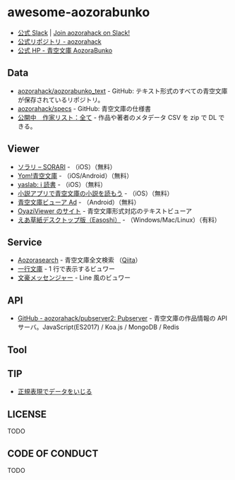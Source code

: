 # awesome-aozorabunko

- [公式 Slack](https://aozorahack.slack.com) | [Join aozorahack on Slack!](https://aozoraslackin.herokuapp.com)
- [公式リポジトリ - aozorahack](https://github.com/aozorahack)
- [公式 HP - 青空文庫 AozoraBunko](https://www.aozora.gr.jp/index.html)

## Data

- [aozorahack/aozorabunko_text](https://github.com/aozorahack/aozorabunko_text) - GitHub: テキスト形式のすべての青空文庫が保存されているリポジトリ。
- [aozorahack/specs](https://github.com/aozorahack/specs) - GitHub: 青空文庫の仕様書
- [公開中　作家リスト：全て](https://www.aozora.gr.jp/index_pages/person_all.html) - 作品や著者のメタデータ CSV を zip で DL できる。

## Viewer

- [ソラリ – SORARI](https://sorariblog.wordpress.com/%e3%82%bd%e3%83%a9%e3%83%aa%e3%81%a8%e3%81%af/) - （iOS）（無料）
- [Yom!青空文庫](https://apps.apple.com/jp/app/yom-%E9%9D%92%E7%A9%BA%E6%96%87%E5%BA%AB/id1530145482) - （iOS/Android）（無料）
- [yaslab: i 読書](http://app.yaslab.net/p/i.html) - （iOS）（無料）
- [小説アプリで青空文庫の小説を読もう](https://apps.apple.com/jp/app/%E5%B0%8F%E8%AA%AC%E3%82%A2%E3%83%97%E3%83%AA%E3%81%A7%E9%9D%92%E7%A9%BA%E6%96%87%E5%BA%AB%E3%81%AE%E5%B0%8F%E8%AA%AC%E3%82%92%E8%AA%AD%E3%82%82%E3%81%86/id979051152?l=en) - （iOS）（無料）
- [青空文庫ビューア Ad](https://play.google.com/store/apps/details?id=jp.dip.sys1.aozora&hl=ja&gl=US) - （Android）（無料）
- [OyaziViewer のサイト](https://oyaziviewer.com/) - 青空文庫形式対応のテキストビューア
- [えあ草紙デスクトップ版（Easoshi）](https://www.satokazzz.com/easoshi-desktop) - （Windows/Mac/Linux）（有料）

## Service

- [Aozorasearch](https://myokoym.net/aozorasearch/) - 青空文庫全文検索 （[Qiita](https://qiita.com/myokoym/items/a97f6901d4fa12bb8cb9)）
- [一行文庫](https://onelinebook.com/) - 1 行で表示するビュワー
- [文豪メッセンジャー](https://msgr-novel.herokuapp.com/readme) - Line 風のビュワー

## API

- [GitHub - aozorahack/pubserver2: Pubserver](https://github.com/aozorahack/pubserver2) - 青空文庫の作品情報の API サーバ。JavaScript(ES2017) / Koa.js / MongoDB / Redis

## Tool

## TIP

- [正規表現でデータをいじる](./REGEX.md)

## LICENSE

TODO

## CODE OF CONDUCT

TODO
